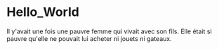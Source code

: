# Hello_World
Il y'avait une fois une pauvre femme qui vivait avec son fils. Elle était si pauvre qu'elle ne pouvait lui acheter ni jouets ni gateaux.
